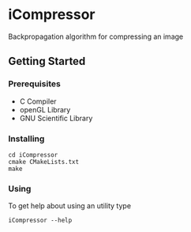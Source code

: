 # iCompressor
Backpropagation algorithm for compressing an image

## Getting Started

### Prerequisites
  - C Compiler
  - openGL Library
  - GNU Scientific Library
  
### Installing

```
cd iCompressor
cmake CMakeLists.txt
make
```

### Using

To get help about using an utility type
```
iCompressor --help
```

